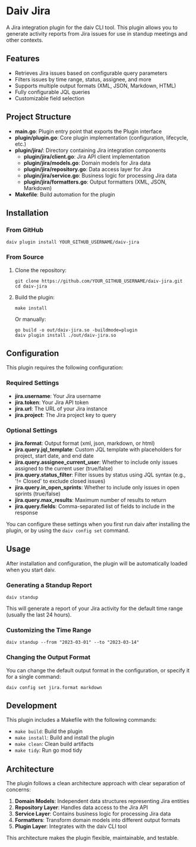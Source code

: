 # Daiv Jira

A Jira integration plugin for the daiv CLI tool. This plugin allows you to generate activity reports from Jira issues for use in standup meetings and other contexts.

## Features

- Retrieves Jira issues based on configurable query parameters
- Filters issues by time range, status, assignee, and more
- Supports multiple output formats (XML, JSON, Markdown, HTML)
- Fully configurable JQL queries
- Customizable field selection

## Project Structure

- **main.go**: Plugin entry point that exports the Plugin interface
- **plugin/plugin.go**: Core plugin implementation (configuration, lifecycle, etc.)
- **plugin/jira/**: Directory containing Jira integration components
  - **plugin/jira/client.go**: Jira API client implementation
  - **plugin/jira/models.go**: Domain models for Jira data
  - **plugin/jira/repository.go**: Data access layer for Jira
  - **plugin/jira/service.go**: Business logic for processing Jira data
  - **plugin/jira/formatters.go**: Output formatters (XML, JSON, Markdown)
- **Makefile**: Build automation for the plugin

## Installation

### From GitHub

```
daiv plugin install YOUR_GITHUB_USERNAME/daiv-jira
```

### From Source

1. Clone the repository:
   ```
   git clone https://github.com/YOUR_GITHUB_USERNAME/daiv-jira.git
   cd daiv-jira
   ```

2. Build the plugin:
   ```
   make install
   ```
   
   Or manually:
   ```
   go build -o out/daiv-jira.so -buildmode=plugin
   daiv plugin install ./out/daiv-jira.so
   ```

## Configuration

This plugin requires the following configuration:

### Required Settings

- **jira.username**: Your Jira username
- **jira.token**: Your Jira API token
- **jira.url**: The URL of your Jira instance
- **jira.project**: The Jira project key to query

### Optional Settings

- **jira.format**: Output format (xml, json, markdown, or html)
- **jira.query.jql_template**: Custom JQL template with placeholders for project, start date, and end date
- **jira.query.assignee_current_user**: Whether to include only issues assigned to the current user (true/false)
- **jira.query.status_filter**: Filter issues by status using JQL syntax (e.g., '!= Closed' to exclude closed issues)
- **jira.query.in_open_sprints**: Whether to include only issues in open sprints (true/false)
- **jira.query.max_results**: Maximum number of results to return
- **jira.query.fields**: Comma-separated list of fields to include in the response

You can configure these settings when you first run daiv after installing the plugin, or by using the `daiv config set` command.

## Usage

After installation and configuration, the plugin will be automatically loaded when you start daiv.

### Generating a Standup Report

```
daiv standup
```

This will generate a report of your Jira activity for the default time range (usually the last 24 hours).

### Customizing the Time Range

```
daiv standup --from "2023-03-01" --to "2023-03-14"
```

### Changing the Output Format

You can change the default output format in the configuration, or specify it for a single command:

```
daiv config set jira.format markdown
```

## Development

This plugin includes a Makefile with the following commands:

- `make build`: Build the plugin
- `make install`: Build and install the plugin
- `make clean`: Clean build artifacts
- `make tidy`: Run go mod tidy

## Architecture

The plugin follows a clean architecture approach with clear separation of concerns:

1. **Domain Models**: Independent data structures representing Jira entities
2. **Repository Layer**: Handles data access to the Jira API
3. **Service Layer**: Contains business logic for processing Jira data
4. **Formatters**: Transform domain models into different output formats
5. **Plugin Layer**: Integrates with the daiv CLI tool

This architecture makes the plugin flexible, maintainable, and testable.

